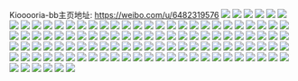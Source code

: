 Kiooooria-bb主页地址: https://weibo.com/u/6482319576 
![](https://wx4.sinaimg.cn/mw2000/0074H9ryly1gd5yx79fsfj30yi0px795.jpg) 
![](https://wx4.sinaimg.cn/mw2000/0074H9ryly1gcwr184lndj33402c0kjq.jpg) 
![](https://wx4.sinaimg.cn/mw2000/0074H9ryly1gcwr0zt7fxj316o16mhdt.jpg) 
![](https://wx4.sinaimg.cn/mw2000/0074H9ryly1gcwr0yt7rrj33402c0qv9.jpg) 
![](https://wx4.sinaimg.cn/mw2000/0074H9ryly1gcwr19ml5uj32c0340e85.jpg) 
![](https://wx4.sinaimg.cn/mw2000/0074H9ryly1gcwr1blriwj33322bbhdt.jpg) 
![](https://wx4.sinaimg.cn/mw2000/0074H9ryly1gcwr10773zj316o16m1kx.jpg) 
![](https://wx4.sinaimg.cn/mw2000/0074H9ryly1gcwr136muaj32c03407wm.jpg) 
![](https://wx4.sinaimg.cn/mw2000/0074H9ryly1gcwr10rt1yj316o16mhdt.jpg) 
![](https://wx4.sinaimg.cn/mw2000/0074H9ryly1gcwr165pdzj33402c0e86.jpg) 
![](https://wx4.sinaimg.cn/mw2000/0074H9ryly1gcwr1a9sq6j30rs1xo7ck.jpg) 
![](https://wx4.sinaimg.cn/mw2000/0074H9ryly1gbkufupwn9j32bb2bbkjp.jpg) 
![](https://wx4.sinaimg.cn/mw2000/0074H9ryly1gbh8yyu8gmj32c0340kjl.jpg) 
![](https://wx4.sinaimg.cn/mw2000/0074H9ryly1gbh8yxu3zej30bc0gowg6.jpg) 
![](https://wx4.sinaimg.cn/mw2000/0074H9ryly1gaih3mionxj33412c0x6r.jpg) 
![](https://wx4.sinaimg.cn/mw2000/0074H9ryly1gaih3o7ovsj32c0340b2b.jpg) 
![](https://wx4.sinaimg.cn/mw2000/0074H9ryly1gaih3i411fj32c0340x6q.jpg) 
![](https://wx4.sinaimg.cn/mw2000/0074H9ryly1gaih3pj6fej32c0340kjm.jpg) 
![](https://wx4.sinaimg.cn/mw2000/0074H9ryly1gaih3ssahfj32c0340e82.jpg) 
![](https://wx4.sinaimg.cn/mw2000/0074H9ryly1gaih3jzmajj33402c0e81.jpg) 
![](https://wx4.sinaimg.cn/mw2000/0074H9ryly1gaih3r5qsaj32c0340b2a.jpg) 
![](https://wx4.sinaimg.cn/mw2000/0074H9ryly1gaih3pyq8mj30k00kjq68.jpg) 
![](https://wx4.sinaimg.cn/mw2000/0074H9ryly1ga84pt4bqrj316o1kub29.jpg) 
![](https://wx4.sinaimg.cn/mw2000/0074H9ryly1ga84p18ihyj311w0yin2e.jpg) 
![](https://wx4.sinaimg.cn/mw2000/0074H9ryly1ga84p83i5dj316o1ku477.jpg) 
![](https://wx4.sinaimg.cn/mw2000/0074H9ryly1ga84plvqnnj316o1kub29.jpg) 
![](https://wx4.sinaimg.cn/mw2000/0074H9ryly1ga84q1sd3zj31kw16mhdt.jpg) 
![](https://wx4.sinaimg.cn/mw2000/0074H9ryly1ga84q29mb2j30jg0jgdha.jpg) 
![](https://wx4.sinaimg.cn/mw2000/0074H9ryly1ga84pek2d3j316o1ku7wh.jpg) 
![](https://wx4.sinaimg.cn/mw2000/0074H9ryly1ga84p6entxj316o1ku1js.jpg) 
![](https://wx4.sinaimg.cn/mw2000/0074H9ryly1ga84p04t9mj30yi1g279v.jpg) 
![](https://wx4.sinaimg.cn/mw2000/0074H9ryly1ga1943no67j30yi0xox4x.jpg) 
![](https://wx4.sinaimg.cn/mw2000/0074H9ryly1ga198b093hj33402c01l0.jpg) 
![](https://wx4.sinaimg.cn/mw2000/0074H9ryly1ga1948o6sej30yi0yvx4b.jpg) 
![](https://wx4.sinaimg.cn/mw2000/0074H9ryly1ga1955pzucj32og253b2c.jpg) 
![](https://wx4.sinaimg.cn/mw2000/0074H9ryly1ga194ga656j316o1kue81.jpg) 
![](https://wx4.sinaimg.cn/mw2000/0074H9ryly1ga196e3xcyj32c0340kjo.jpg) 
![](https://wx4.sinaimg.cn/mw2000/0074H9ryly1ga193y23gfj32c0340e84.jpg) 
![](https://wx4.sinaimg.cn/mw2000/0074H9ryly1ga197o7p7hj32c03401l1.jpg) 
![](https://wx4.sinaimg.cn/mw2000/0074H9ryly1g9g6qu8egpj31400u0dxs.jpg) 
![](https://wx4.sinaimg.cn/mw2000/0074H9ryly1g9g6qvqlh4j30p00ipjyu.jpg) 
![](https://wx4.sinaimg.cn/mw2000/0074H9ryly1g9g6qx005rj30u10u0jxw.jpg) 
![](https://wx4.sinaimg.cn/mw2000/0074H9ryly1g8fj18farlj31400u0nat.jpg) 
![](https://wx4.sinaimg.cn/mw2000/0074H9ryly1g8cxqurvwkj31400u0amt.jpg) 
![](https://wx4.sinaimg.cn/mw2000/0074H9ryly1g8cxquhj2ej31400u04b3.jpg) 
![](https://wx4.sinaimg.cn/mw2000/0074H9ryly1g7s2kp3ze9j313y0u0ahj.jpg) 
![](https://wx4.sinaimg.cn/mw2000/0074H9ryly1g7s2kq7ctuj30u0140jza.jpg) 
![](https://wx4.sinaimg.cn/mw2000/0074H9ryly1g7s2kpqh8nj30u0140gwl.jpg) 
![](https://wx4.sinaimg.cn/mw2000/0074H9ryly1g7s2kqm8krj30u0140qfh.jpg) 
![](https://wx4.sinaimg.cn/mw2000/0074H9ryly1g7j4xuwtbjj30u10u0dns.jpg) 
![](https://wx4.sinaimg.cn/mw2000/0074H9ryly1g7j4xv879bj30u10u0akr.jpg) 
![](https://wx4.sinaimg.cn/mw2000/0074H9ryly1g7j4xw7b8ej30u10u07aa.jpg) 
![](https://wx4.sinaimg.cn/mw2000/0074H9ryly1g7j4xuik3bj30u013zgz5.jpg) 
![](https://wx4.sinaimg.cn/mw2000/0074H9ryly1g6zc09ob09j30u10u0wjl.jpg) 
![](https://wx4.sinaimg.cn/mw2000/0074H9ryly1g6zc092u3qj31400u0k16.jpg) 
![](https://wx4.sinaimg.cn/mw2000/0074H9ryly1g6zc21h8unj30u013y0zw.jpg) 
![](https://wx4.sinaimg.cn/mw2000/0074H9ryly1g6zc075nq7j30u013zn3k.jpg) 
![](https://wx4.sinaimg.cn/mw2000/0074H9ryly1g6zc2njrudj30u00u0wkf.jpg) 
![](https://wx4.sinaimg.cn/mw2000/0074H9ryly1g6zc08b59sj30u013zqbf.jpg) 
![](https://wx4.sinaimg.cn/mw2000/0074H9ryly1g6l2l5xzx0j31520u0ahp.jpg) 
![](https://wx4.sinaimg.cn/mw2000/0074H9ryly1g5w2ytx4aej33402c0b29.jpg) 
![](https://wx4.sinaimg.cn/mw2000/0074H9ryly1g5mdznp2lcj30yi0ooabp.jpg) 
![](https://wx4.sinaimg.cn/mw2000/0074H9ryly1g5mdznczkaj30yi0mlabl.jpg) 
![](https://wx4.sinaimg.cn/mw2000/0074H9ryly1g5ewax73i7j30u0140af2.jpg) 
![](https://wx4.sinaimg.cn/mw2000/0074H9ryly1g4ds1urelfj31400u0n27.jpg) 
![](https://wx4.sinaimg.cn/mw2000/0074H9ryly1g4ds1v2ckkj31400u0q6f.jpg) 
![](https://wx4.sinaimg.cn/mw2000/0074H9ryly1g4ds1ven1pj31400u043i.jpg) 
![](https://wx4.sinaimg.cn/mw2000/0074H9ryly1g4ds1vqkzhj31400u0n2r.jpg) 
![](https://wx4.sinaimg.cn/mw2000/0074H9ryly1g4chnwyfnqj316o16m4qp.jpg) 
![](https://wx4.sinaimg.cn/mw2000/0074H9ryly1g3svbqa70vj316o1kutn0.jpg) 
![](https://wx4.sinaimg.cn/mw2000/0074H9ryly1g3svbt33zaj32c03407wj.jpg) 
![](https://wx4.sinaimg.cn/mw2000/0074H9ryly1g3svbuf8ovj316o1kunjq.jpg) 
![](https://wx4.sinaimg.cn/mw2000/0074H9ryly1g3svbuzvkyj30rm10stih.jpg) 
![](https://wx4.sinaimg.cn/mw2000/0074H9ryly1g3mn4o4yazj305i0543yx.jpg) 
![](https://wx4.sinaimg.cn/mw2000/0074H9ryly1g3eswgx464j33402c0npg.jpg) 
![](https://wx4.sinaimg.cn/mw2000/0074H9ryly1g3eswldntij32tq2487wj.jpg) 
![](https://wx4.sinaimg.cn/mw2000/0074H9ryly1g3esx8i6d4j33402c04qt.jpg) 
![](https://wx4.sinaimg.cn/mw2000/0074H9ryly1g3esxcpk01j33402c0qv9.jpg) 
![](https://wx4.sinaimg.cn/mw2000/0074H9ryly1g3esxfxjdrj32c0340qv9.jpg) 
![](https://wx4.sinaimg.cn/mw2000/0074H9ryly1g3eswdcfgfj32tq2484qr.jpg) 
![](https://wx4.sinaimg.cn/mw2000/0074H9ryly1g3bo0cjufmj30fq0dct9w.jpg) 
![](https://wx4.sinaimg.cn/mw2000/0074H9ryly1g3a720aed9j33402c0qv6.jpg) 
![](https://wx4.sinaimg.cn/mw2000/0074H9ryly1g3a71y8tsej30hs0j7gmi.jpg) 
![](https://wx4.sinaimg.cn/mw2000/0074H9ryly1g2t451mnk3j32c0340qv6.jpg) 
![](https://wx4.sinaimg.cn/mw2000/0074H9ryly1g2t454qyq2j33402c0e83.jpg) 
![](https://wx4.sinaimg.cn/mw2000/0074H9ryly1g2iidb5yn4j31xg1g3e81.jpg) 
![](https://wx4.sinaimg.cn/mw2000/0074H9ryly1g2iidbw44dj31xg1g3e81.jpg) 
![](https://wx4.sinaimg.cn/mw2000/0074H9ryly1g2iida5x9xj31xg1g3b29.jpg) 
![](https://wx4.sinaimg.cn/mw2000/0074H9ryly1g2iidd3f9rj31xg1g34qp.jpg) 
![](https://wx4.sinaimg.cn/mw2000/0074H9ryly1g2ghgoesx8j30y41f5dr1.jpg) 
![](https://wx4.sinaimg.cn/mw2000/0074H9ryly1g2ghgnxn9wj30y41gctle.jpg) 
![](https://wx4.sinaimg.cn/mw2000/0074H9ryly1g222lzxit5j30k10mntaw.jpg) 
![](https://wx4.sinaimg.cn/mw2000/0074H9ryly1g222m077oej30lc0nmjtn.jpg) 
![](https://wx4.sinaimg.cn/mw2000/0074H9ryly1g222lz5hrtj33402c04qr.jpg) 
![](https://wx4.sinaimg.cn/mw2000/0074H9ryly1g222m2f527j32c03401kz.jpg) 
![](https://wx4.sinaimg.cn/mw2000/0074H9ryly1g13qekha12j33402c07wh.jpg) 
![](https://wx4.sinaimg.cn/mw2000/0074H9ryly1g13qejaawbj32482tq1l3.jpg) 
![](https://wx4.sinaimg.cn/mw2000/0074H9ryly1g0noagl5w5j30yi1pc1kz.jpg) 
![](https://wx4.sinaimg.cn/mw2000/0074H9ryly1g0noagy76jj30go0gomyh.jpg) 
![](https://wx4.sinaimg.cn/mw2000/0074H9ryly1g0jmklcduxj308d07wt96.jpg) 
![](https://wx4.sinaimg.cn/mw2000/0074H9ryly1g0f409n0rfj30hs0hsmyj.jpg) 
![](https://wx4.sinaimg.cn/mw2000/0074H9ryly1g0bnau533vj30yh0o576w.jpg) 
![](https://wx4.sinaimg.cn/mw2000/0074H9ryly1g0bnccl6qzj30p50wnae0.jpg) 
![](https://wx4.sinaimg.cn/mw2000/0074H9ryly1g0bnd9kllaj30o80oqjsp.jpg) 
![](https://wx4.sinaimg.cn/mw2000/0074H9ryly1g02pversvhj30xc18eu0x.jpg) 
![](https://wx4.sinaimg.cn/mw2000/0074H9ryly1g02pvfzhhij30xc18e7wi.jpg) 
![](https://wx4.sinaimg.cn/mw2000/0074H9ryly1g02pvgbujaj30zk0s040r.jpg) 
![](https://wx4.sinaimg.cn/mw2000/0074H9ryly1fvxu1kx188j30yi1pc11x.jpg) 
![](https://wx4.sinaimg.cn/mw2000/0074H9ryly1fvxu1kgwzrj30yi1pcdnf.jpg) 
![](https://wx4.sinaimg.cn/mw2000/0074H9ryly1fvxu1l5wx7j30bq07m3za.jpg) 
![](https://wx4.sinaimg.cn/mw2000/0074H9ryly1fu15p5uskfj30t0140e81.jpg) 
![](https://wx4.sinaimg.cn/mw2000/0074H9ryly1ft6cdy2zphj30c80glq3v.jpg) 
